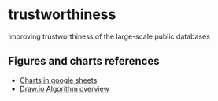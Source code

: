 # trustworthiness
Improving trustworthiness of the large-scale public databases


## Figures and charts references
- [Charts in google sheets](https://docs.google.com/spreadsheets/d/16XEiXRGH7UleuuQzU2gg_gpD-0Xkr3RDw09WzFhV8g8/edit#gid=1064192369)
- [Draw.io Algorithm overview](https://app.diagrams.net/#G1mFBUYRrosRlxSseDJYl_4jQUn8YNE-wJ)

